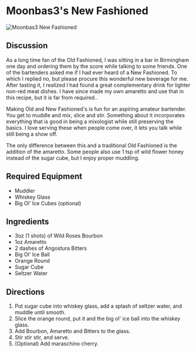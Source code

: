 # Moonbas3's New Fashioned

![Moonbas3 New Fashioned](https://i.imgur.com/HqXth1P.jpg)

## Discussion

As a long time fan of the Old Fashioned, I was sitting in a bar in
Birmingham one day and ordering them by the score while talking to some
friends. One of the bartenders asked me if I had ever heard of a New
Fashioned. To which I replied no, but please procure this wonderful new
beverage for me. After tasting it, I realized I had found a great
complementary drink for lighter non-red meat dishes. I have since made
my own amaretto and use that in this recipe, but it is far from
required..

Making Old and New Fashioned's is fun for an aspiring amateur bartender.
You get to muddle and mix, slice and stir. Something about it
incorporates everything that is good in being a mixologist while still
preserving the basics. I love serving these when people come over, it
lets you talk while still being a show off.

The only difference between this and a traditional Old Fashioned is the
addition of the amaretto. Some people also use 1 tsp of wild flower
honey instead of the sugar cube, but I enjoy proper muddling.

## Required Equipment

-   Muddler
-   Whiskey Glass
-   Big Ol' Ice Cubes (optional)

## Ingredients

-   3oz (1 shots) of Wild Roses Bourbon
-   1oz Amaretto
-   2 dashes of Angostura Bitters
-   Big Ol' Ice Ball
-   Orange Round
-   Sugar Cube
-   Seltzer Water

## Directions

1.  Put sugar cube into whiskey glass, add a splash of seltzer water,
    and muddle until smooth.
2.  Slice the orange round, put it and the big ol' ice ball into the
    whiskey glass.
3.  Add Bourbon, Amaretto and Bitters to the glass.
4.  Stir stir stir, and serve.
5.  (Optional) Add maraschino cherry.

